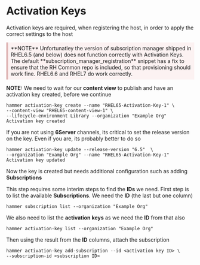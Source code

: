 <style>
div.warn {
    background-color: #fcf2f2;
    border-color: #dFb5b4;
    border-left: 5px solid #dfb5b4;
    padding: 0.5em;
    }
 </style>

# Activation Keys

Activation keys are required, when registering the host, in order to apply the correct settings to the host

<div class=warn>**NOTE** Unfortunatley the version of subscription manager shipped in RHEL6.5 (and below) does not function correctly with Activation Keys. The default **subscription_manager_registration** snippet has a fix to ensure that the RH Common repo is included, so that provisioning should work fine.
RHEL6.6 and RHEL7 do work correctly.
</div>

**NOTE:** We need to wait for our **content view** to publish and have an activation key created, before we continue

```
hammer activation-key create --name "RHEL65-Activation-Key-1" \
--content-view "RHEL65-content-view-1" \
--lifecycle-environment Library --organization "Example Org"
Activation key created
```
If you are not using **6Server** channels, its critical to set the release version on the key. Even if you are, its probably better to do so
```
hammer activation-key update --release-version "6.5"  \
--organization "Example Org" --name "RHEL65-Activation-Key-1"
Activation key updated
```

Now the key is created but needs additional configuration such as adding **Subscriptions**

This step requires some interim steps to find the **IDs** we need. First step is to list the available **Subscriptions**. We need the **ID** (the last but one column)

```
hammer subscription list --organization "Example Org"
```

We also need to list the **activation keys** as we need the **ID** from that also

```
hammer activation-key list --organization "Example Org"
```

Then using the result from the **ID** columns, attach the subscription

```
hammer activation-key add-subscription --id <activation key ID> \
--subscription-id <subscription ID>

```





